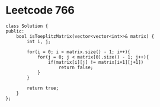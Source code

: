 # Leetcode 766
    class Solution {
    public:
        bool isToeplitzMatrix(vector<vector<int>>& matrix) {
            int i, j;

            for(i = 0; i < matrix.size() - 1; i++){
                for(j = 0; j < matrix[0].size() - 1; j++){
                    if(matrix[i][j] != matrix[i+1][j+1])
                        return false;
                }
            }

            return true;
        }
    };

